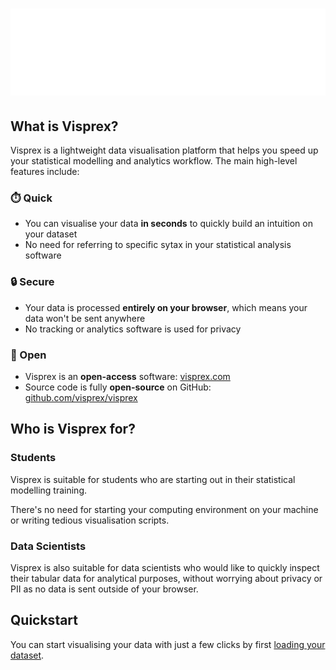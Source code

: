 # ![Visprex](assets/images/logo.webp#center)

## What is Visprex?
Visprex is a lightweight data visualisation platform that helps you speed up your statistical modelling and analytics workflow. The main high-level features include:

### ⏱️ Quick
- You can visualise your data **in seconds** to quickly build an intuition on your dataset
- No need for referring to specific sytax in your statistical analysis software

### 🔒️ Secure
- Your data is processed **entirely on your browser**, which means your data won't be sent anywhere
- No tracking or analytics software is used for privacy

### 📖 Open
- Visprex is an **open-access** software: [visprex.com](https://www.visprex.com)
- Source code is fully **open-source** on GitHub: [github.com/visprex/visprex](https://github.com/visprex/visprex)

## Who is Visprex for?

### Students
Visprex is suitable for students who are starting out in their statistical modelling training.

There's no need for starting your computing environment on your machine or writing tedious visualisation scripts.

### Data Scientists
Visprex is also suitable for data scientists who would like to quickly inspect their tabular data for analytical purposes, without worrying about privacy or PII as no data is sent outside of your browser.

## Quickstart
You can start visualising your data with just a few clicks by first [loading your dataset](features/datasets/index.md).

